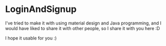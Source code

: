# LoginAndSignup




I've tried to make it with using material design and Java programming, and I would have liked to share it with other people, so I share it with you here :D

I hope it usable for you :)
